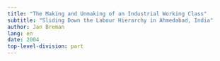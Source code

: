 ```yaml
---
title: "The Making and Unmaking of an Industrial Working Class"
subtitle: "Sliding Down the Labour Hierarchy in Ahmedabad, India"
author: Jan Breman
lang: en
date: 2004
top-level-division: part
---
```

